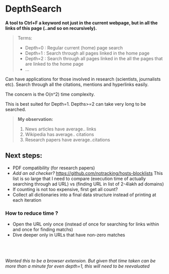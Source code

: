 # DepthSearch
**A tool to Ctrl+F a keyword not just in the current webpage, but in all the links of this page (..and so on recursively).**

> Terms:
>* Depth=0 : Regular current (home) page search
>* Depth=1 : Search through all pages linked in the home page
>* Depth=2 : Search through all pages linked in the all the pages that are linked to the home page
>* ...

Can have applications for those involved in research (scientists, journalists etc). Search through all the citations, mentions and hyperlinks easily.

The concern is the O(n^2) time complexity. 

This is best suited for Depth=1. Depths>=2 can take very long to be searched.

> **My observation:**
>1. News articles have average.. links
>2. Wikipedia has average.. citations
>3. Research papers have average..citations

## Next steps:
* PDF compatibility (for research papers)
* *Add an ad checker?* https://github.com/notracking/hosts-blocklists This list is so large that I need to compare (execution time of actually searching through ad URL) vs (finding URL in list of 2-4lakh ad domains) 
* If counting is not too expensive, first get all count?
* Collect all dictionaries into a final data structure instead of printing at each iteration

### How to reduce time ?
* Open the URL only once (instead of once for searching for links within and once for finding matchs)
* Dive deeper only in URLs that have non-zero matches

</br></br></br>
*Wanted this to be a browser extension. But given that time taken can be more than a minute for even depth=1, this will need to be reevaluated*
